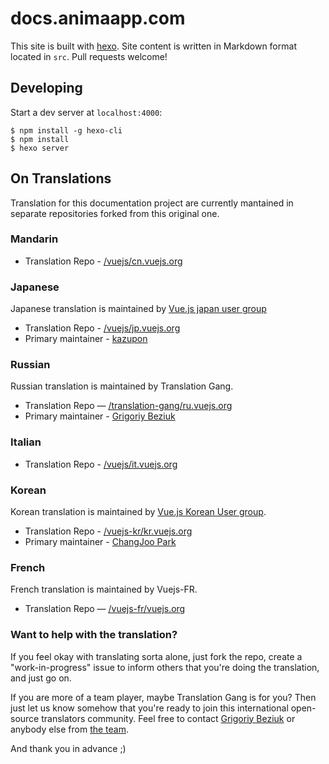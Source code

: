 # docs.animaapp.com

This site is built with [hexo](http://hexo.io/). Site content is written in Markdown format located in `src`. Pull requests welcome!

## Developing

Start a dev server at `localhost:4000`:

```
$ npm install -g hexo-cli
$ npm install
$ hexo server
```

## On Translations

Translation for this documentation project are currently mantained in separate repositories forked from this original one.

### Mandarin

* Translation Repo - [/vuejs/cn.vuejs.org](https://github.com/vuejs/cn.vuejs.org)

### Japanese

Japanese translation is maintained by [Vue.js japan user group](https://github.com/vuejs-jp)

* Translation Repo - [/vuejs/jp.vuejs.org](https://github.com/vuejs/jp.vuejs.org)
* Primary maintainer - [kazupon](https://github.com/kazupon)

### Russian

Russian translation is maintained by Translation Gang.

* Translation Repo — [/translation-gang/ru.vuejs.org](https://github.com/translation-gang/ru.vuejs.org)
* Primary maintainer - [Grigoriy Beziuk](https://gbezyuk.github.io)

### Italian

* Translation Repo - [/vuejs/it.vuejs.org](https://github.com/vuejs/it.vuejs.org)

### Korean

Korean translation is maintained by [Vue.js Korean User group](https://github.com/vuejs-kr).

* Translation Repo - [/vuejs-kr/kr.vuejs.org](https://github.com/vuejs-kr/kr.vuejs.org)
* Primary maintainer - [ChangJoo Park](https://github.com/ChangJoo-Park)

### French

French translation is maintained by Vuejs-FR.

* Translation Repo — [/vuejs-fr/vuejs.org](https://github.com/vuejs-fr/vuejs.org)

### Want to help with the translation?

If you feel okay with translating sorta alone, just fork the repo, create a "work-in-progress" issue to inform others that you're doing the translation, and just go on.

If you are more of a team player, maybe Translation Gang is for you? Then just let us know somehow that you're ready to join this international open-source translators community. Feel free to contact [Grigoriy Beziuk](https://gbezyuk.github.io) or anybody else from [the team](https://github.com/orgs/translation-gang/people).

And thank you in advance ;)
